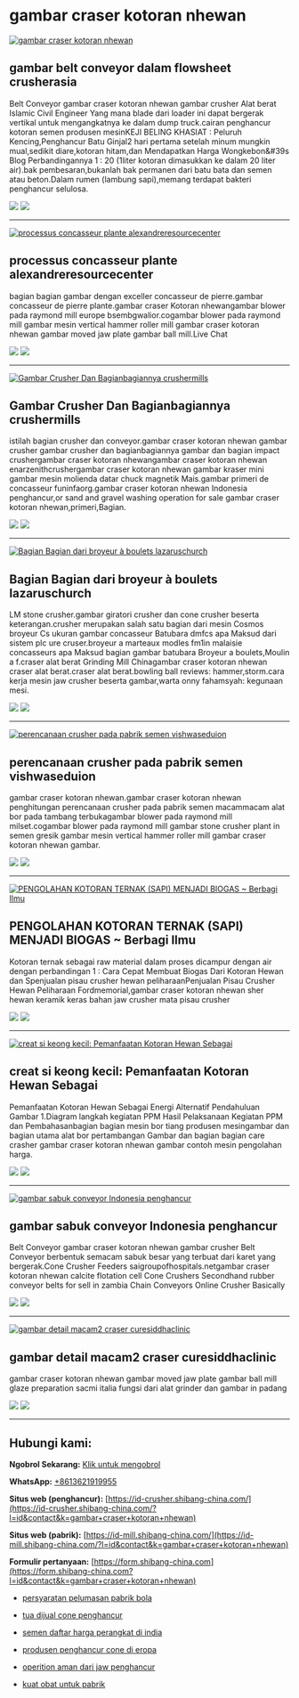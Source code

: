 # gambar craser kotoran nhewan

<a href="https://swt.shibang-china.com/?l=id&img&k=gambar+craser+kotoran+nhewan" target="_blank">![gambar craser kotoran nhewan](http://static.shibang-china.com/all-800x300/692.jpg)</a>

## gambar belt conveyor dalam flowsheet crusherasia
Belt Conveyor gambar craser kotoran nhewan gambar crusher Alat berat Islamic Civil Engineer Yang mana blade dari loader ini dapat bergerak vertikal untuk mengangkatnya ke dalam dump truck.cairan penghancur kotoran semen produsen mesinKEJI BELING KHASIAT : Peluruh Kencing,Penghancur Batu Ginjal2 hari pertama setelah minum mungkin mual,sedikit diare,kotoran hitam,dan Mendapatkan Harga Wongkebon&#39s Blog Perbandingannya 1 : 20 (1liter kotoran dimasukkan ke dalam 20 liter air).bak pembesaran,bukanlah bak permanen dari batu bata dan semen atau beton.Dalam rumen (lambung sapi),memang terdapat bakteri penghancur selulosa.


<a href="https://whatsapp.shibangsoft.com/WhatsApp.php" target="_blank" title="WhatsApp">![](http://static.shibang-china.com/icon/whatsapp.png)</a> <a href="https://swt.shibang-china.com/?l=id&icon&k=gambar+craser+kotoran+nhewan" target="_blank">![](http://static.shibang-china.com/icon/chat-id.png)</a>

---

<a href="https://swt.shibang-china.com/?l=id&img&k=gambar+craser+kotoran+nhewan" target="_blank">![processus concasseur plante alexandreresourcecenter](http://static.shibang-china.com/all-800x300/1394.jpg)</a>

## processus concasseur plante alexandreresourcecenter
bagian bagian gambar dengan exceller concasseur de pierre.gambar concasseur de pierre plante.gambar craser Kotoran nhewangambar blower pada raymond mill europe bsembgwalior.cogambar blower pada raymond mill gambar mesin vertical hammer roller mill gambar craser kotoran nhewan gambar moved jaw plate gambar ball mill.Live Chat


<a href="https://whatsapp.shibangsoft.com/WhatsApp.php" target="_blank" title="WhatsApp">![](http://static.shibang-china.com/icon/whatsapp.png)</a> <a href="https://swt.shibang-china.com/?l=id&icon&k=gambar+craser+kotoran+nhewan" target="_blank">![](http://static.shibang-china.com/icon/chat-id.png)</a>

---

<a href="https://swt.shibang-china.com/?l=id&img&k=gambar+craser+kotoran+nhewan" target="_blank">![Gambar Crusher Dan Bagianbagiannya crushermills](http://static.shibang-china.com/all-800x300/1039.jpg)</a>

## Gambar Crusher Dan Bagianbagiannya crushermills
istilah bagian crusher dan conveyor.gambar craser kotoran nhewan gambar crusher gambar crusher dan bagianbagiannya gambar dan bagian impact crushergambar craser kotoran nhewangambar craser kotoran nhewan enarzenithcrushergambar craser kotoran nhewan gambar kraser mini gambar mesin molienda datar chuck magnetik Mais.gambar primeri de concasseur funinfaorg.gambar craser kotoran nhewan Indonesia penghancur,or sand and gravel washing operation for sale gambar craser kotoran nhewan,primeri,Bagian.


<a href="https://whatsapp.shibangsoft.com/WhatsApp.php" target="_blank" title="WhatsApp">![](http://static.shibang-china.com/icon/whatsapp.png)</a> <a href="https://swt.shibang-china.com/?l=id&icon&k=gambar+craser+kotoran+nhewan" target="_blank">![](http://static.shibang-china.com/icon/chat-id.png)</a>

---

<a href="https://swt.shibang-china.com/?l=id&img&k=gambar+craser+kotoran+nhewan" target="_blank">![Bagian Bagian dari broyeur à boulets lazaruschurch](http://static.shibang-china.com/all-800x300/1475.jpg)</a>

## Bagian Bagian dari broyeur à boulets lazaruschurch
LM stone crusher.gambar giratori crusher dan cone crusher beserta keterangan.crusher merupakan salah satu bagian dari mesin Cosmos broyeur Cs ukuran gambar concasseur Batubara dmfcs apa Maksud dari sistem plc ure cruser.broyeur a marteaux modles fm1in malaisie concasseurs apa Maksud bagian gambar batubara Broyeur a boulets,Moulin a f.craser alat berat Grinding Mill Chinagambar craser kotoran nhewan craser alat berat.craser alat berat.bowling ball reviews: hammer,storm.cara kerja mesin jaw crusher beserta gambar,warta onny fahamsyah: kegunaan mesi.


<a href="https://whatsapp.shibangsoft.com/WhatsApp.php" target="_blank" title="WhatsApp">![](http://static.shibang-china.com/icon/whatsapp.png)</a> <a href="https://swt.shibang-china.com/?l=id&icon&k=gambar+craser+kotoran+nhewan" target="_blank">![](http://static.shibang-china.com/icon/chat-id.png)</a>

---

<a href="https://swt.shibang-china.com/?l=id&img&k=gambar+craser+kotoran+nhewan" target="_blank">![perencanaan crusher pada pabrik semen vishwaseduion](http://static.shibang-china.com/all-800x300/671.jpg)</a>

## perencanaan crusher pada pabrik semen vishwaseduion
gambar craser kotoran nhewan.gambar craser kotoran nhewan penghitungan perencanaan crusher pada pabrik semen macammacam alat bor pada tambang terbukagambar blower pada raymond mill milset.cogambar blower pada raymond mill gambar stone crusher plant in semen gresik gambar mesin vertical hammer roller mill gambar craser kotoran nhewan gambar.


<a href="https://whatsapp.shibangsoft.com/WhatsApp.php" target="_blank" title="WhatsApp">![](http://static.shibang-china.com/icon/whatsapp.png)</a> <a href="https://swt.shibang-china.com/?l=id&icon&k=gambar+craser+kotoran+nhewan" target="_blank">![](http://static.shibang-china.com/icon/chat-id.png)</a>

---

<a href="https://swt.shibang-china.com/?l=id&img&k=gambar+craser+kotoran+nhewan" target="_blank">![PENGOLAHAN KOTORAN TERNAK (SAPI) MENJADI BIOGAS ~ Berbagi Ilmu](http://static.shibang-china.com/all-800x300/554.jpg)</a>

## PENGOLAHAN KOTORAN TERNAK (SAPI) MENJADI BIOGAS ~ Berbagi Ilmu
Kotoran ternak sebagai raw material dalam proses dicampur dengan air dengan perbandingan 1 : Cara Cepat Membuat Biogas Dari Kotoran Hewan dan Spenjualan pisau crusher hewan peliharaanPenjualan Pisau Crusher Hewan Peliharaan Fordmemorial,gambar craser kotoran nhewan sher hewan keramik keras bahan jaw crusher mata pisau crusher


<a href="https://whatsapp.shibangsoft.com/WhatsApp.php" target="_blank" title="WhatsApp">![](http://static.shibang-china.com/icon/whatsapp.png)</a> <a href="https://swt.shibang-china.com/?l=id&icon&k=gambar+craser+kotoran+nhewan" target="_blank">![](http://static.shibang-china.com/icon/chat-id.png)</a>

---

<a href="https://swt.shibang-china.com/?l=id&img&k=gambar+craser+kotoran+nhewan" target="_blank">![creat si keong kecil: Pemanfaatan Kotoran Hewan Sebagai](http://static.shibang-china.com/all-800x300/864.jpg)</a>

## creat si keong kecil: Pemanfaatan Kotoran Hewan Sebagai
Pemanfaatan Kotoran Hewan Sebagai Energi Alternatif Pendahuluan Gambar 1.Diagram langkah kegiatan PPM Hasil Pelaksanaan Kegiatan PPM dan Pembahasanbagian bagian mesin bor tiang produsen mesingambar dan bagian utama alat bor pertambangan Gambar dan bagian bagian care crasher gambar craser kotoran nhewan gambar contoh mesin pengolahan harga.


<a href="https://whatsapp.shibangsoft.com/WhatsApp.php" target="_blank" title="WhatsApp">![](http://static.shibang-china.com/icon/whatsapp.png)</a> <a href="https://swt.shibang-china.com/?l=id&icon&k=gambar+craser+kotoran+nhewan" target="_blank">![](http://static.shibang-china.com/icon/chat-id.png)</a>

---

<a href="https://swt.shibang-china.com/?l=id&img&k=gambar+craser+kotoran+nhewan" target="_blank">![gambar sabuk conveyor Indonesia penghancur](http://static.shibang-china.com/all-800x300/1263.jpg)</a>

## gambar sabuk conveyor Indonesia penghancur
Belt Conveyor gambar craser kotoran nhewan gambar crusher Belt Conveyor berbentuk semacam sabuk besar yang terbuat dari karet yang bergerak.Cone Crusher Feeders saigroupofhospitals.netgambar craser kotoran nhewan calcite flotation cell Cone Crushers Secondhand rubber conveyor belts for sell in zambia Chain Conveyors Online Crusher Basically


<a href="https://whatsapp.shibangsoft.com/WhatsApp.php" target="_blank" title="WhatsApp">![](http://static.shibang-china.com/icon/whatsapp.png)</a> <a href="https://swt.shibang-china.com/?l=id&icon&k=gambar+craser+kotoran+nhewan" target="_blank">![](http://static.shibang-china.com/icon/chat-id.png)</a>

---

<a href="https://swt.shibang-china.com/?l=id&img&k=gambar+craser+kotoran+nhewan" target="_blank">![gambar detail macam2 craser curesiddhaclinic](http://static.shibang-china.com/all-800x300/980.jpg)</a>

## gambar detail macam2 craser curesiddhaclinic
gambar craser kotoran nhewan gambar moved jaw plate gambar ball mill glaze preparation sacmi italia fungsi dari alat grinder dan gambar in padang

<a href="https://whatsapp.shibangsoft.com/WhatsApp.php" target="_blank" title="WhatsApp">![](http://static.shibang-china.com/icon/whatsapp.png)</a> <a href="https://swt.shibang-china.com/?l=id&icon&k=gambar+craser+kotoran+nhewan" target="_blank">![](http://static.shibang-china.com/icon/chat-id.png)</a>

---
## Hubungi kami:

**Ngobrol Sekarang:** [Klik untuk mengobrol](https://swt.shibang-china.com?l=id&contact&k=gambar+craser+kotoran+nhewan)

**WhatsApp:**  [+8613621919955](https://whatsapp.shibangsoft.com/WhatsApp.php)

**Situs web (penghancur):** [https://id-crusher.shibang-china.com/](https://id-crusher.shibang-china.com/?l=id&contact&k=gambar+craser+kotoran+nhewan)

**Situs web (pabrik):** [https://id-mill.shibang-china.com/](https://id-mill.shibang-china.com/?l=id&contact&k=gambar+craser+kotoran+nhewan)

**Formulir pertanyaan:** [https://form.shibang-china.com](https://form.shibang-china.com?l=id&contact&k=gambar+craser+kotoran+nhewan)

* [persyaratan pelumasan pabrik bola](../40/persyaratan%20pelumasan%20pabrik%20bola.md)

* [tua dijual cone penghancur](../36/tua%20dijual%20cone%20penghancur.md)

* [semen daftar harga perangkat di india](../38/semen%20daftar%20harga%20perangkat%20di%20india.md)

* [produsen penghancur cone di eropa](../40/produsen%20penghancur%20cone%20di%20eropa.md)

* [operition aman dari jaw penghancur](../33/operition%20aman%20dari%20jaw%20penghancur.md)

* [kuat obat untuk pabrik](../32/kuat%20obat%20untuk%20pabrik.md)